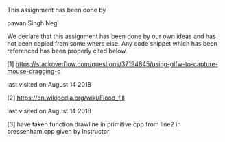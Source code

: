 This assignment has been done by 

pawan Singh Negi 

We declare that this assignment has been done by our own ideas
and has not been copied from some where else. Any code snippet
which has been referenced has been properly cited below.

[1] https://stackoverflow.com/questions/37194845/using-glfw-to-capture-mouse-dragging-c

last visited on August 14 2018 

[2] https://en.wikipedia.org/wiki/Flood_fill

last visited on August 14 2018 

[3] have taken function drawline in primitive.cpp 
    from 
    line2 in bressenham.cpp given by Instructor
